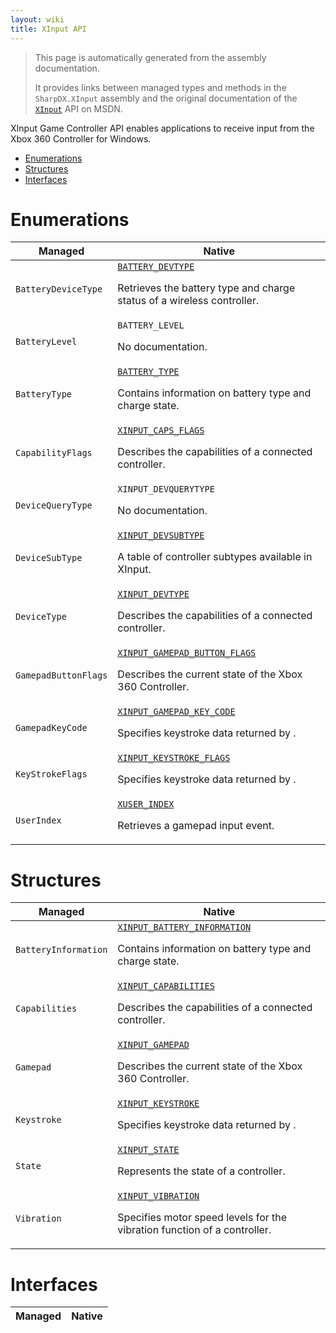 ```yaml
---
layout: wiki
title: XInput API
---
```


> This page is automatically generated from the assembly documentation.
> 
> It provides links between managed types and methods in the `SharpDX.XInput` assembly and the original documentation of the [`XInput`](https://msdn.microsoft.com/en-us/library/windows/desktop/hh405053.aspx) API on MSDN.

XInput Game Controller API enables applications to receive input from the Xbox 360 Controller for Windows.

- <a href='#api-Enumerations'>Enumerations</a>
- <a href='#api-Structures'>Structures</a>
- <a href='#api-Interfaces'>Interfaces</a>

# <a id="api-Enumerations">Enumerations</a>

Managed | Native
----- | --------------------------------
`BatteryDeviceType` | [`BATTERY_DEVTYPE`](https://msdn.microsoft.com/en-us/library/windows/desktop/microsoft.directx_sdk.reference.xinputgetbatteryinformation.aspx)<p>Retrieves the battery type and charge status of a wireless controller.</p>
`BatteryLevel` | `BATTERY_LEVEL`<p>No documentation.</p>
`BatteryType` | [`BATTERY_TYPE`](https://msdn.microsoft.com/en-us/library/windows/desktop/microsoft.directx_sdk.reference.xinput_battery_information.aspx)<p>Contains information on battery type and charge state.</p>
`CapabilityFlags` | [`XINPUT_CAPS_FLAGS`](https://msdn.microsoft.com/en-us/library/windows/desktop/microsoft.directx_sdk.reference.xinput_capabilities.aspx)<p>Describes the capabilities of a connected controller.</p>
`DeviceQueryType` | `XINPUT_DEVQUERYTYPE`<p>No documentation.</p>
`DeviceSubType` | [`XINPUT_DEVSUBTYPE`](https://msdn.microsoft.com/en-us/library/windows/desktop/hh405050.aspx)<p>A table of controller subtypes available in XInput.</p>
`DeviceType` | [`XINPUT_DEVTYPE`](https://msdn.microsoft.com/en-us/library/windows/desktop/microsoft.directx_sdk.reference.xinput_capabilities.aspx)<p>Describes the capabilities of a connected controller.</p>
`GamepadButtonFlags` | [`XINPUT_GAMEPAD_BUTTON_FLAGS`](https://msdn.microsoft.com/en-us/library/windows/desktop/microsoft.directx_sdk.reference.xinput_gamepad.aspx)<p>Describes the current state of the Xbox 360 Controller.</p>
`GamepadKeyCode` | [`XINPUT_GAMEPAD_KEY_CODE`](https://msdn.microsoft.com/en-us/library/windows/desktop/microsoft.directx_sdk.reference.xinput_keystroke.aspx)<p>Specifies keystroke data returned by .</p>
`KeyStrokeFlags` | [`XINPUT_KEYSTROKE_FLAGS`](https://msdn.microsoft.com/en-us/library/windows/desktop/microsoft.directx_sdk.reference.xinput_keystroke.aspx)<p>Specifies keystroke data returned by .</p>
`UserIndex` | [`XUSER_INDEX`](https://msdn.microsoft.com/en-us/library/windows/desktop/microsoft.directx_sdk.reference.xinputgetkeystroke.aspx)<p>Retrieves a gamepad input event.</p>

# <a id="api-Structures">Structures</a>

Managed | Native
----- | --------------------------------
`BatteryInformation` | [`XINPUT_BATTERY_INFORMATION`](https://msdn.microsoft.com/en-us/library/windows/desktop/microsoft.directx_sdk.reference.xinput_battery_information.aspx)<p>Contains information on battery type and charge state.</p>
`Capabilities` | [`XINPUT_CAPABILITIES`](https://msdn.microsoft.com/en-us/library/windows/desktop/microsoft.directx_sdk.reference.xinput_capabilities.aspx)<p>Describes the capabilities of a connected controller.</p>
`Gamepad` | [`XINPUT_GAMEPAD`](https://msdn.microsoft.com/en-us/library/windows/desktop/microsoft.directx_sdk.reference.xinput_gamepad.aspx)<p>Describes the current state of the Xbox 360 Controller.</p>
`Keystroke` | [`XINPUT_KEYSTROKE`](https://msdn.microsoft.com/en-us/library/windows/desktop/microsoft.directx_sdk.reference.xinput_keystroke.aspx)<p>Specifies keystroke data returned by .</p>
`State` | [`XINPUT_STATE`](https://msdn.microsoft.com/en-us/library/windows/desktop/microsoft.directx_sdk.reference.xinput_state.aspx)<p>Represents the state of a controller.</p>
`Vibration` | [`XINPUT_VIBRATION`](https://msdn.microsoft.com/en-us/library/windows/desktop/microsoft.directx_sdk.reference.xinput_vibration.aspx)<p>Specifies motor speed levels for the vibration function of a controller.</p>

# <a id="api-Interfaces">Interfaces</a>

Managed | Native
----- | --------------------------------

